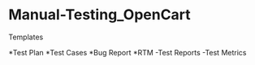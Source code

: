 # Manual-Testing_OpenCart
Templates

*Test Plan
*Test Cases
*Bug Report
*RTM
-Test Reports
-Test Metrics
